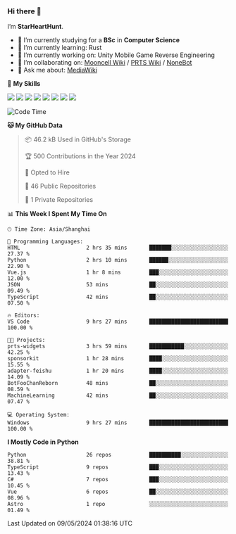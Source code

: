 ### Hi there 👋

I’m **StarHeartHunt**.

- 🏫 I’m currently studying for a **BSc** in **Computer Science**
- 🌱 I’m currently learning: Rust
- 🔭 I’m currently working on: Unity Mobile Game Reverse Engineering
- 👯 I’m collaborating on: [Mooncell Wiki](https://fgo.wiki/) / [PRTS Wiki](http://prts.wiki/) / [NoneBot](https://github.com/nonebot)
- 💬 Ask me about: [MediaWiki](https://www.mediawiki.org)

🌟 **My Skills**

![](https://img.shields.io/badge/-Python-3e74a2?style=flat-square&logo=Python&logoColor=fff)
![](https://img.shields.io/badge/-Node.js-339933?style=flat-square&logo=node.js&logoColor=fff)
![](https://img.shields.io/badge/-Vue-4fc08d?style=flat-square&logo=vue.js&logoColor=fff)
![](https://img.shields.io/badge/-React-2d98ce?style=flat-square&logo=React&logoColor=fff)
![](https://img.shields.io/badge/-TypeScript-3178C6?style=flat-square&logo=TypeScript&logoColor=fff)
![](https://img.shields.io/badge/-Docker-2496ED?style=flat-square&logo=Docker&logoColor=fff)
![](https://img.shields.io/badge/-Linux-000000?style=flat-square&logo=Linux&logoColor=fff)
![](https://img.shields.io/badge/-Dotnet-512bd4?style=flat-square&logo=.net&logoColor=fff)

<!--START_SECTION:waka-->
![Code Time](http://img.shields.io/badge/Code%20Time-1%2C006%20hrs%2050%20mins-blue)

**🐱 My GitHub Data** 

> 📦 46.2 kB Used in GitHub's Storage 
 > 
> 🏆 500 Contributions in the Year 2024
 > 
> 💼 Opted to Hire
 > 
> 📜 46 Public Repositories 
 > 
> 🔑 1 Private Repositories 
 > 
📊 **This Week I Spent My Time On** 

```text
🕑︎ Time Zone: Asia/Shanghai

💬 Programming Languages: 
HTML                     2 hrs 35 mins       ███████░░░░░░░░░░░░░░░░░░   27.37 % 
Python                   2 hrs 10 mins       ██████░░░░░░░░░░░░░░░░░░░   22.90 % 
Vue.js                   1 hr 8 mins         ███░░░░░░░░░░░░░░░░░░░░░░   12.00 % 
JSON                     53 mins             ██░░░░░░░░░░░░░░░░░░░░░░░   09.49 % 
TypeScript               42 mins             ██░░░░░░░░░░░░░░░░░░░░░░░   07.50 % 

🔥 Editors: 
VS Code                  9 hrs 27 mins       █████████████████████████   100.00 % 

🐱‍💻 Projects: 
prts-widgets             3 hrs 59 mins       ███████████░░░░░░░░░░░░░░   42.25 % 
sponsorkit               1 hr 28 mins        ████░░░░░░░░░░░░░░░░░░░░░   15.55 % 
adapter-feishu           1 hr 20 mins        ████░░░░░░░░░░░░░░░░░░░░░   14.09 % 
BotFooChanReborn         48 mins             ██░░░░░░░░░░░░░░░░░░░░░░░   08.59 % 
MachineLearning          42 mins             ██░░░░░░░░░░░░░░░░░░░░░░░   07.47 % 

💻 Operating System: 
Windows                  9 hrs 27 mins       █████████████████████████   100.00 % 
```

**I Mostly Code in Python** 

```text
Python                   26 repos            ██████████░░░░░░░░░░░░░░░   38.81 % 
TypeScript               9 repos             ███░░░░░░░░░░░░░░░░░░░░░░   13.43 % 
C#                       7 repos             ███░░░░░░░░░░░░░░░░░░░░░░   10.45 % 
Vue                      6 repos             ██░░░░░░░░░░░░░░░░░░░░░░░   08.96 % 
Astro                    1 repo              ░░░░░░░░░░░░░░░░░░░░░░░░░   01.49 % 
```




 Last Updated on 09/05/2024 01:38:16 UTC
<!--END_SECTION:waka-->
